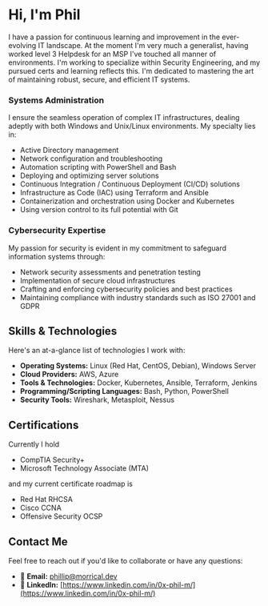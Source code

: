 # Hi, I'm Phil
I have a passion for continuous learning and improvement in the ever-evolving IT landscape. At the moment I'm very much a generalist, having worked level 3 Helpdesk for an MSP I've touched 
all manner of environments. I'm working to specialize within Security Engineering, and my pursued certs and learning reflects this. I'm dedicated to mastering the art of maintaining robust, secure, and efficient IT systems.

### Systems Administration

I ensure the seamless operation of complex IT infrastructures, dealing adeptly with both Windows and Unix/Linux environments. My specialty lies in:

- Active Directory management 
- Network configuration and troubleshooting 
- Automation scripting with PowerShell and Bash 
- Deploying and optimizing server solutions
- Continuous Integration / Continuous Deployment (CI/CD) solutions
- Infrastructure as Code (IAC) using Terraform and Ansible
- Containerization and orchestration using Docker and Kubernetes
- Using version control to its full potential with Git

### Cybersecurity Expertise

My passion for security is evident in my commitment to safeguard information systems through:

- Network security assessments and penetration testing
- Implementation of secure cloud infrastructures
- Crafting and enforcing cybersecurity policies and best practices
- Maintaining compliance with industry standards such as ISO 27001 and GDPR

## Skills & Technologies

Here's an at-a-glance list of technologies I work with:

- **Operating Systems:** Linux (Red Hat, CentOS, Debian), Windows Server
- **Cloud Providers:** AWS, Azure
- **Tools & Technologies:** Docker, Kubernetes, Ansible, Terraform, Jenkins
- **Programming/Scripting Languages:** Bash, Python, PowerShell
- **Security Tools:** Wireshark, Metasploit, Nessus

## Certifications
Currently I hold
- CompTIA Security+
- Microsoft Technology Associate (MTA)

and my current certificate roadmap is
- Red Hat RHCSA
- Cisco CCNA
- Offensive Security OCSP

## Contact Me

Feel free to reach out if you'd like to collaborate or have any questions:

- 📧 **Email:** [phillip@morrical.dev](mailto:phillip@morrical.dev)
- 🔗 **LinkedIn:** [https://www.linkedin.com/in/0x-phil-m/](https://www.linkedin.com/in/0x-phil-m/)
